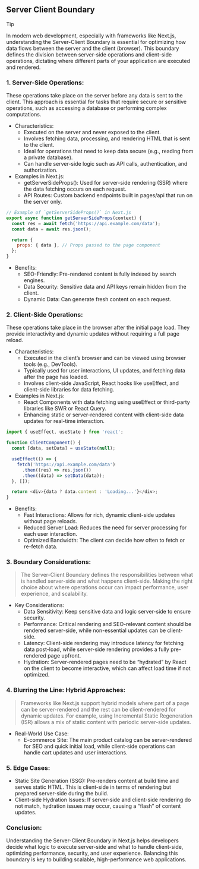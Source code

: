 ## Server Client Boundary
>[!TIP]
>In modern web development, especially with frameworks like Next.js, understanding the Server-Client Boundary is essential for optimizing how data flows between the server and the client (browser). This boundary defines the division between server-side operations and client-side operations, dictating where different parts of your application are executed and rendered.

### 1. Server-Side Operations:
These operations take place on the server before any data is sent to the client. This approach is essential for tasks that require secure or sensitive operations, such as accessing a database or performing complex computations.
- Characteristics:
  - Executed on the server and never exposed to the client.
  - Involves fetching data, processing, and rendering HTML that is sent to the client.
  - Ideal for operations that need to keep data secure (e.g., reading from a private database).
  - Can handle server-side logic such as API calls, authentication, and authorization.
- Examples in Next.js:
  - getServerSideProps(): Used for server-side rendering (SSR) where the data fetching occurs on each request.
  - API Routes: Custom backend endpoints built in pages/api that run on the server only.
```javascript
// Example of `getServerSideProps()` in Next.js
export async function getServerSideProps(context) {
  const res = await fetch('https://api.example.com/data');
  const data = await res.json();

  return {
    props: { data }, // Props passed to the page component
  };
}
```
- Benefits:
  - SEO-Friendly: Pre-rendered content is fully indexed by search engines.
  - Data Security: Sensitive data and API keys remain hidden from the client.
  - Dynamic Data: Can generate fresh content on each request.

### 2. Client-Side Operations:
These operations take place in the browser after the initial page load. They provide interactivity and dynamic updates without requiring a full page reload.

- Characteristics:
  - Executed in the client’s browser and can be viewed using browser tools (e.g., DevTools).
  - Typically used for user interactions, UI updates, and fetching data after the page has loaded.
  - Involves client-side JavaScript, React hooks like useEffect, and client-side libraries for data fetching.
- Examples in Next.js:
  - React Components with data fetching using useEffect or third-party libraries like SWR or React Query.
  - Enhancing static or server-rendered content with client-side data updates for real-time interaction.
``` javascript
import { useEffect, useState } from 'react';

function ClientComponent() {
  const [data, setData] = useState(null);

  useEffect(() => {
    fetch('https://api.example.com/data')
      .then((res) => res.json())
      .then((data) => setData(data));
  }, []);

  return <div>{data ? data.content : 'Loading...'}</div>;
}
```
- Benefits:
  - Fast Interactions: Allows for rich, dynamic client-side updates without page reloads.
  - Reduced Server Load: Reduces the need for server processing for each user interaction.
  - Optimized Bandwidth: The client can decide how often to fetch or re-fetch data.

### 3. Boundary Considerations:
>The Server-Client Boundary defines the responsibilities between what is handled server-side and what happens client-side. Making the right choice about where operations occur can impact performance, user experience, and scalability.

- Key Considerations:
  - Data Sensitivity: Keep sensitive data and logic server-side to ensure security.
  - Performance: Critical rendering and SEO-relevant content should be rendered server-side, while non-essential updates can be client-side.
  - Latency: Client-side rendering may introduce latency for fetching data post-load, while server-side rendering provides a fully pre-rendered page upfront.
  - Hydration: Server-rendered pages need to be “hydrated” by React on the client to become interactive, which can affect load time if not optimized.

### 4. Blurring the Line: Hybrid Approaches:
> Frameworks like Next.js support hybrid models where part of a page can be server-rendered and the rest can be client-rendered for dynamic updates. For example, using Incremental Static Regeneration (ISR) allows a mix of static content with periodic server-side updates.

- Real-World Use Case:
  - E-commerce Site: The main product catalog can be server-rendered for SEO and quick initial load, while client-side operations can handle cart updates and user interactions.

### 5. Edge Cases:
  - Static Site Generation (SSG): Pre-renders content at build time and serves static HTML. This is client-side in terms of rendering but prepared server-side during the build.
  - Client-side Hydration Issues: If server-side and client-side rendering do not match, hydration issues may occur, causing a “flash” of content updates.

### Conclusion:
Understanding the Server-Client Boundary in Next.js helps developers decide what logic to execute server-side and what to handle client-side, optimizing performance, security, and user experience. Balancing this boundary is key to building scalable, high-performance web applications.
